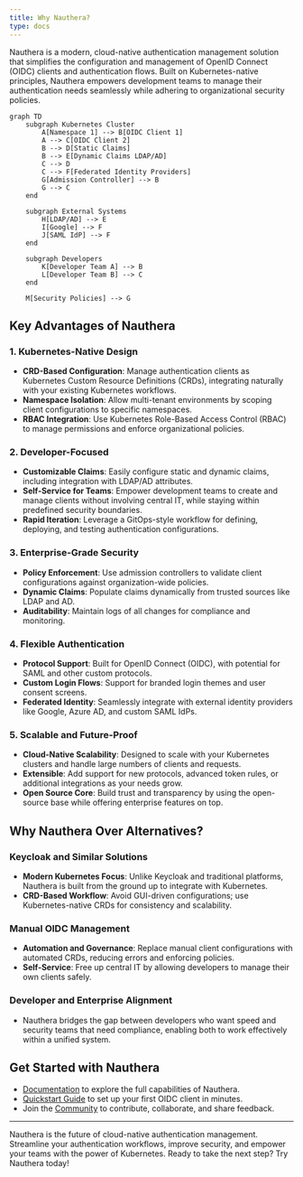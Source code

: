 ```yaml
---
title: Why Nauthera?
type: docs
---
```


Nauthera is a modern, cloud-native authentication management solution that simplifies the configuration and management of OpenID Connect (OIDC) clients and authentication flows. Built on Kubernetes-native principles, Nauthera empowers development teams to manage their authentication needs seamlessly while adhering to organizational security policies.

```mermaid
graph TD
    subgraph Kubernetes Cluster
        A[Namespace 1] --> B[OIDC Client 1]
        A --> C[OIDC Client 2]
        B --> D[Static Claims]
        B --> E[Dynamic Claims LDAP/AD]
        C --> D
        C --> F[Federated Identity Providers]
        G[Admission Controller] --> B
        G --> C
    end

    subgraph External Systems
        H[LDAP/AD] --> E
        I[Google] --> F
        J[SAML IdP] --> F
    end

    subgraph Developers
        K[Developer Team A] --> B
        L[Developer Team B] --> C
    end

    M[Security Policies] --> G
```

## Key Advantages of Nauthera

### **1. Kubernetes-Native Design**
- **CRD-Based Configuration**: Manage authentication clients as Kubernetes Custom Resource Definitions (CRDs), integrating naturally with your existing Kubernetes workflows.
- **Namespace Isolation**: Allow multi-tenant environments by scoping client configurations to specific namespaces.
- **RBAC Integration**: Use Kubernetes Role-Based Access Control (RBAC) to manage permissions and enforce organizational policies.

### **2. Developer-Focused**
- **Customizable Claims**: Easily configure static and dynamic claims, including integration with LDAP/AD attributes.
- **Self-Service for Teams**: Empower development teams to create and manage clients without involving central IT, while staying within predefined security boundaries.
- **Rapid Iteration**: Leverage a GitOps-style workflow for defining, deploying, and testing authentication configurations.

### **3. Enterprise-Grade Security**
- **Policy Enforcement**: Use admission controllers to validate client configurations against organization-wide policies.
- **Dynamic Claims**: Populate claims dynamically from trusted sources like LDAP and AD.
- **Auditability**: Maintain logs of all changes for compliance and monitoring.

### **4. Flexible Authentication**
- **Protocol Support**: Built for OpenID Connect (OIDC), with potential for SAML and other custom protocols.
- **Custom Login Flows**: Support for branded login themes and user consent screens.
- **Federated Identity**: Seamlessly integrate with external identity providers like Google, Azure AD, and custom SAML IdPs.

### **5. Scalable and Future-Proof**
- **Cloud-Native Scalability**: Designed to scale with your Kubernetes clusters and handle large numbers of clients and requests.
- **Extensible**: Add support for new protocols, advanced token rules, or additional integrations as your needs grow.
- **Open Source Core**: Build trust and transparency by using the open-source base while offering enterprise features on top.

## Why Nauthera Over Alternatives?

### Keycloak and Similar Solutions
- **Modern Kubernetes Focus**: Unlike Keycloak and traditional platforms, Nauthera is built from the ground up to integrate with Kubernetes.
- **CRD-Based Workflow**: Avoid GUI-driven configurations; use Kubernetes-native CRDs for consistency and scalability.

### Manual OIDC Management
- **Automation and Governance**: Replace manual client configurations with automated CRDs, reducing errors and enforcing policies.
- **Self-Service**: Free up central IT by allowing developers to manage their own clients safely.

### Developer and Enterprise Alignment
- Nauthera bridges the gap between developers who want speed and security teams that need compliance, enabling both to work effectively within a unified system.

## Get Started with Nauthera
- [Documentation](#) to explore the full capabilities of Nauthera.
- [Quickstart Guide](#) to set up your first OIDC client in minutes.
- Join the [Community](#) to contribute, collaborate, and share feedback.

---

Nauthera is the future of cloud-native authentication management. Streamline your authentication workflows, improve security, and empower your teams with the power of Kubernetes. Ready to take the next step? Try Nauthera today!

